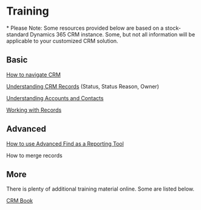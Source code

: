 # Training

\* Please Note: Some resources provided below are based on a stock-standard Dynamics 365 CRM instance. Some, but not all information will be applicable to your customized CRM solution.

## Basic

[How to navigate CRM](https://crmbook.powerobjects.com/basics/searching-and-navigation/navigating-crm)

[Understanding CRM Records](https://crmbook.powerobjects.com/basics/searching-and-navigation/understanding-crm-records/) (Status, Status Reason, Owner)

[Understanding Accounts and Contacts](https://crmbook.powerobjects.com/basics/searching-and-navigation/understanding-accounts-and-contacts/)

[Working with Records](https://crmbook.powerobjects.com/basics/searching-and-navigation/working-with-records/)

## Advanced

[How to use Advanced Find as a Reporting Tool](https://crmbook.powerobjects.com/basics/analytics/advanced-find-as-a-reporting-tool/)

How to merge records

## More

There is plenty of additional training material online. Some are listed below.

[CRM Book](https://crmbook.powerobjects.com/)
